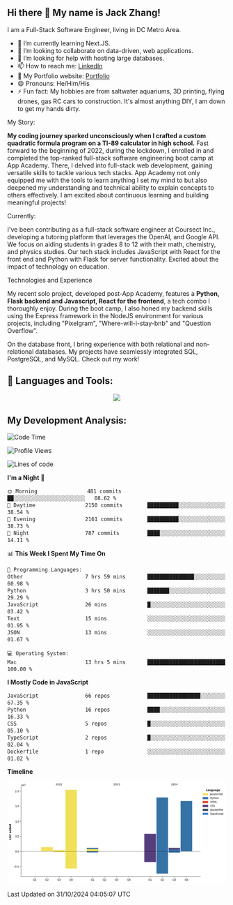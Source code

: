 
## Hi there 👋 My name is Jack Zhang!
I am a Full-Stack Software Engineer, living in DC Metro Area.

* 🌱 I’m currently learning Next.JS.
* 👯 I’m looking to collaborate on data-driven, web applications.
* 🤔 I’m looking for help with hosting large databases.
* 📫 How to reach me: [LinkedIn](https://www.linkedin.com/in/jack-zhang-1ba90929/)
* 🔭 My Portfolio website: [Portfolio](https://www.jackzhang.io)
* 😄 Pronouns: He/Him/His
* ⚡ Fun fact: My hobbies are from saltwater aquariums, 3D printing, flying drones, gas RC cars to construction. It's almost anything DIY, I am down to get my hands dirty.

My Story:

**My coding journey sparked unconsciously when I crafted a custom quadratic formula program on a TI-89 calculator in high school.** Fast forward to the beginning of 2022, during the lockdown, I enrolled in and completed the top-ranked full-stack software engineering boot camp at App Academy. There, I delved into full-stack web development, gaining versatile skills to tackle various tech stacks. App Academy not only equipped me with the tools to learn anything I set my mind to but also deepened my understanding and technical ability to explain concepts to others effectively. I am excited about continuous learning and building meaningful projects!

Currently:

I've been contributing as a full-stack software engineer at Coursect Inc., developing a tutoring platform that leverages the OpenAI, and Google API. We focus on aiding students in grades 8 to 12 with their math, chemistry, and physics studies. Our tech stack includes JavaScript with React for the front end and Python with Flask for server functionality. Excited about the impact of technology on education.

Technologies and Experience

My recent solo project, developed post-App Academy, features a **Python, Flask backend and Javascript, React for the frontend**, a tech combo I thoroughly enjoy. During the boot camp, I also honed my backend skills using the Express framework in the NodeJS environment for various projects, including "Pixelgram",  "Where-will-i-stay-bnb" and "Question Overflow".

On the database front, I bring experience with both relational and non-relational databases. My projects have seamlessly integrated SQL, PostgreSQL, and MySQL. Check out my work!


## 🧰 Languages and Tools:
<p align="center">
  <a href="https://skillicons.dev">
    <img src="https://skillicons.dev/icons?i=js,py,react,redux,html,css,flask,sequelize,express,npm,sqlite,postgres,github,postman,docker,nextjs,tailwind,gcp,ai" />
  </a>
</p>


## My Development Analysis:
<!--START_SECTION:waka-->
![Code Time](http://img.shields.io/badge/Code%20Time-1%2C075%20hrs%2025%20mins-blue)

![Profile Views](http://img.shields.io/badge/Profile%20Views-1-blue)

![Lines of code](https://img.shields.io/badge/From%20Hello%20World%20I%27ve%20Written-65.0%20million%20lines%20of%20code-blue)

**I'm a Night 🦉** 

```text
🌞 Morning                481 commits         ██░░░░░░░░░░░░░░░░░░░░░░░   08.62 % 
🌆 Daytime                2150 commits        ██████████░░░░░░░░░░░░░░░   38.54 % 
🌃 Evening                2161 commits        ██████████░░░░░░░░░░░░░░░   38.73 % 
🌙 Night                  787 commits         ████░░░░░░░░░░░░░░░░░░░░░   14.11 % 
```


📊 **This Week I Spent My Time On** 

```text
💬 Programming Languages: 
Other                    7 hrs 59 mins       ███████████████░░░░░░░░░░   60.98 % 
Python                   3 hrs 50 mins       ███████░░░░░░░░░░░░░░░░░░   29.29 % 
JavaScript               26 mins             █░░░░░░░░░░░░░░░░░░░░░░░░   03.42 % 
Text                     15 mins             ░░░░░░░░░░░░░░░░░░░░░░░░░   01.95 % 
JSON                     13 mins             ░░░░░░░░░░░░░░░░░░░░░░░░░   01.67 % 

💻 Operating System: 
Mac                      13 hrs 5 mins       █████████████████████████   100.00 % 
```

**I Mostly Code in JavaScript** 

```text
JavaScript               66 repos            █████████████████░░░░░░░░   67.35 % 
Python                   16 repos            ████░░░░░░░░░░░░░░░░░░░░░   16.33 % 
CSS                      5 repos             █░░░░░░░░░░░░░░░░░░░░░░░░   05.10 % 
TypeScript               2 repos             █░░░░░░░░░░░░░░░░░░░░░░░░   02.04 % 
Dockerfile               1 repo              ░░░░░░░░░░░░░░░░░░░░░░░░░   01.02 % 
```



**Timeline**

![Lines of Code chart](https://raw.githubusercontent.com/jzhang319/jzhang319/master/assets/bar_graph.png)


 Last Updated on 31/10/2024 04:05:07 UTC
<!--END_SECTION:waka-->
